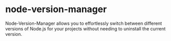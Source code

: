# node-version-manager
Node-Version-Manager allows you to effortlessly switch between different versions of Node.js for your projects without needing to uninstall the current version.
